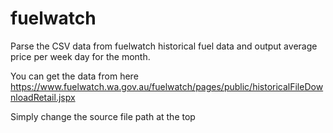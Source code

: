 # fuelwatch
Parse the CSV data from fuelwatch historical fuel data and output average price per week day for the month.

You can get the data from here
https://www.fuelwatch.wa.gov.au/fuelwatch/pages/public/historicalFileDownloadRetail.jspx

Simply change the source file path at the top